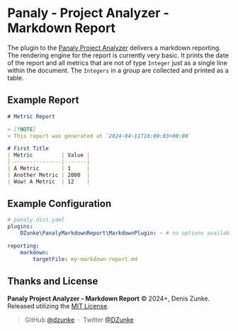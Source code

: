 # Panaly - Project Analyzer - Markdown Report

The plugin to the [Panaly Project Analyzer](https://github.com/DZunke/panaly) delivers a markdown reporting. The rendering engine for the report
is currently very basic. It prints the date of the report and all metrics that are not of type `Integer` just as a
single line within the document. The `Integers` in a group are collected and printed as a table. 

## Example Report

```markdown
# Metric Report

> [!NOTE]
> This report was generated at `2024-04-11T16:00:03+00:00`

# First Title
| Metric         | Value |
|----------------|-------|
| A Metric       | 1     |
| Another Metric | 2000  |
| Wow! A Metric  | 12    |
```

## Example Configuration

```yaml
# panaly.dist.yaml
plugins:
    DZunke\PanalyMarkdownReport\MarkdownPlugin: ~ # no options available

reporting:
    markdown:
        targetFile: my-markdown-report.md
```

## Thanks and License

**Panaly Project Analyzer - Markdown Report** © 2024+, Denis Zunke. Released utilizing the [MIT License](https://mit-license.org/).

> GitHub [@dzunke](https://github.com/DZunke) &nbsp;&middot;&nbsp;
> Twitter [@DZunke](https://twitter.com/DZunke)
